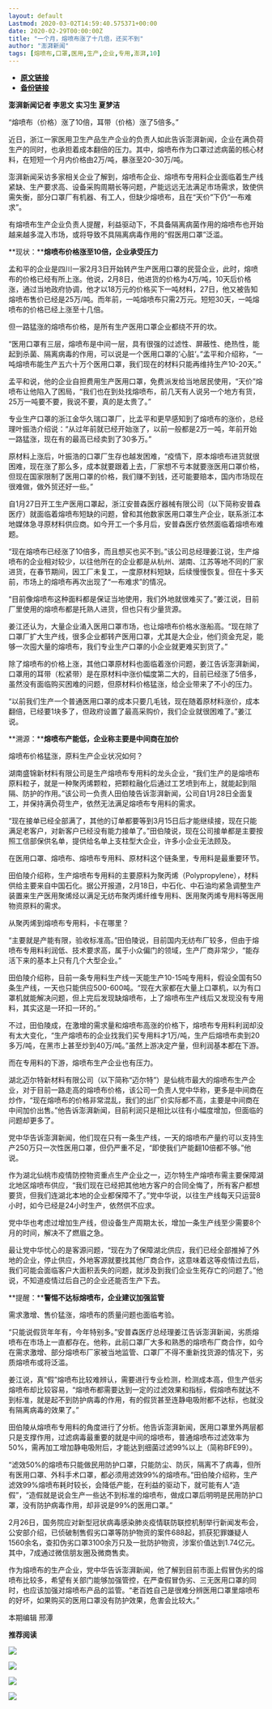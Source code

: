 ```yaml
---
layout: default
Lastmod: 2020-03-02T14:59:40.575371+00:00
date: 2020-02-29T00:00:00Z
title: "一个月，熔喷布涨了十几倍，还买不到"
author: "澎湃新闻"
tags: [熔喷布,口罩,医用,生产,企业,专用,澎湃,10]
---
```


* [**原文链接**](https://mp.weixin.qq.com/s/YxJeYrP0gmI6DE459KvSVQ)
* [**备份链接**](http://archive.today/VYH2f)


**澎湃新闻记者 李思文 实习生 夏梦洁**

“熔喷布（价格）涨了10倍，耳带（价格）涨了5倍多。”

  
近日，浙江一家医用卫生产品生产企业的负责人如此告诉澎湃新闻，企业在满负荷生产的同时，也承担着成本翻倍的压力。其中，熔喷布作为口罩过滤病菌的核心材料，在短短一个月内价格由2万/吨，暴涨至20-30万/吨。

  
澎湃新闻采访多家相关企业了解到，熔喷布企业、熔喷布专用料企业面临着生产线紧缺、生产要求高、设备采购周期长等问题，产能远远无法满足市场需求，致使供需失衡，部分口罩厂有机器、有工人，但缺少熔喷布，且在“天价”下仍“一布难求”。

  
有熔喷布生产企业负责人提醒，利益驱动下，不具备隔离病菌作用的熔喷布也开始越来越多混入市场，或将导致不具隔离病毒作用的“假医用口罩”泛滥。

  
**现状：****熔喷布价格涨至10倍，企业承受压力**

孟和平的企业是四川一家2月3日开始转产生产医用口罩的民营企业，此时，熔喷布的价格已经有所上涨。他说，2月8日，他进货的价格为4万/吨，10天后价格涨，通过当地政府协调，他才以18万元的价格买下一吨材料，27日，他又被告知熔喷布售价已经是25万/吨。而年前，一吨熔喷布只需2万元。短短30天，一吨熔喷布的价格已经上涨至十几倍。

  
但一路猛涨的熔喷布价格，是所有生产医用口罩企业都绕不开的坎。

  
“医用口罩有三层，熔喷布是中间一层，具有很强的过滤性、屏蔽性、绝热性，能起到杀菌、隔离病毒的作用，可以说是一个医用口罩的‘心脏’。”孟平和介绍称，“一吨熔喷布能生产五六十万个医用口罩，我们现在的材料只能再维持生产10-20天。”

  
孟平和说，他的企业自担费用生产医用口罩，免费派发给当地居民使用，“天价”熔喷布让他陷入了困局，“我们也在到处找熔喷布，前几天有人说另一个地方有货，25万一吨要不要，我说不要，真的是太贵了。”

  
专业生产口罩的浙江金华久瑞口罩厂，比孟平和更早感知到了熔喷布的涨价，总经理叶振浩介绍说：“从过年前就已经开始涨了，以前一般都是2万一吨，年前开始一路猛涨，现在有的最高已经卖到了30多万。”

  
原材料上涨后，叶振浩的口罩厂生存也越发困难，“疫情下，原本熔喷布进货就很困难，现在涨了那么多，成本就要跟着上去，厂家想不亏本就要涨医用口罩价格，但现在国家限制了医用口罩的价格，我们赚不到钱，还可能要赔本，国内市场现在很难做，做外贸还好一些。”

  
自1月27日开工生产医用口罩起，浙江安普森医疗器械有限公司（以下简称安普森医疗）就面临着熔喷布短缺的问题，曾和其他数家医用口罩生产企业，联系浙江本地媒体急寻原材料供应商。如今开工一个多月后，安普森医疗依然面临着熔喷布难题。

  
“现在熔喷布已经涨了10倍多，而且想买也买不到。”该公司总经理姜江说，生产熔喷布的企业相对较少，以往他所在的企业都是从杭州、湖南、江苏等地不同的厂家进货，在春节期间，因工厂未复工，一度原材料短缺，后续慢慢恢复。但在十多天前，市场上的熔喷布再次出现了“一布难求”的情况。

  
“目前像熔喷布这种面料都是保证当地使用，我们外地就很难买了。”姜江说，目前厂里使用的熔喷布都是托熟人进货，但也只有少量货源。

  
姜江还认为，大量企业涌入医用口罩市场，也让熔喷布价格水涨船高。“现在除了口罩厂扩大生产线，很多企业都转产医用口罩，尤其是大企业，他们资金充足，能够一次囤大量的熔喷布，我们专业生产口罩的小企业就更难买到货了。”

  
除了熔喷布的价格上涨，其他口罩原材料也面临着涨价问题，姜江告诉澎湃新闻，口罩用的耳带（松紧带）是在原材料中涨价幅度第二大的，目前已经涨了5倍多，虽然没有面临购买困难的问题，但原材料价格猛涨，给企业带来了不小的压力。

  
“以前我们生产一个普通医用口罩的成本只要几毛钱，现在随着原材料涨价，成本翻倍，已经要1块多了，但政府设置了最高采购价，我们企业就很困难了。”姜江说。

  
**溯源：****熔喷布产能低，企业称主要是中间商在加价**

熔喷布价格猛涨，原料生产企业状况如何？

  
湖南盛锦新材料有限公司是生产熔喷布专用料的龙头企业，“我们生产的是熔喷布原料粒子，就是一种聚丙烯颗粒，把颗粒融化后通过工艺喷到布上，就能起到阻隔、防护的作用。”该公司一负责人田伯陵告诉澎湃新闻，公司自1月28日全面复工，并保持满负荷生产，依然无法满足熔喷布专用料的需求。

  
“现在接单已经全部满了，其他的订单都要等到3月15日后才能继续接，现在只能满足老客户，对新客户已经没有能力接单了。”田伯陵说，现在公司接单都是主要按照工信部保供名单，提供给名单上支柱型大企业，许多小企业无法顾及。

  
在医用口罩、熔喷布、熔喷布专用料、原材料这个链条里，专用料是最重要环节。

  
田伯陵介绍称，生产熔喷布专用料的主要原料为聚丙烯（Polypropylene），材料供给主要来自中国石化。据公开报道，2月18日，中石化、中石油均紧急调整生产装置来生产医用聚烯烃以满足无纺布聚丙烯纤维专用料、医用聚丙烯专用料等医用物资原料的需求。

  
从聚丙烯到熔喷布专用料，卡在哪里？

  
“主要就是产能有限，验收标准高。”田伯陵说，目前国内无纺布厂较多，但由于熔喷布专用料利润低、技术要求高，属于小众偏门的领域，生产厂商非常少，“能存活下来的基本上只有几个大型企业。”

  
田伯陵介绍称，目前一条专用料生产线一天能生产10-15吨专用料，假设全国有50条生产线，一天也只能供应500-600吨。“现在大家都在大量上口罩机，以为有口罩机就能解决问题，但上完后发现缺熔喷布，上了熔喷布生产线后又发现没有专用料，其实这是一环扣一环的。”

  
不过，田伯陵成，在激增的需求量和熔喷布高涨的价格下，熔喷布专用料利润却没有太大变化，“生产熔喷布的企业找我们买专用料才1万/吨，生产后熔喷布卖到20多万/吨，在黑市上甚至炒到40万/吨。”虽然上游决定产量，但利润基本都在下游。

  
而在专用料的下游，熔喷布生产企业也有压力。

  
湖北迈尔特新材料有限公司（以下简称“迈尔特”）是仙桃市最大的熔喷布生产企业，对于目前一路走高的熔喷布价格，该公司一负责人党中华称，更多是中间商在炒作，“现在熔喷布的价格非常混乱，我们的出厂价实际都不高，主要是中间商在中间加价出售。”他告诉澎湃新闻，目前利润只是相比以往有小幅度增加，但面临的问题却更多了。

  
党中华告诉澎湃新闻，他们现在只有一条生产线，一天的熔喷布产量约可以支持生产250万只一次性医用口罩，但仍严重不足，“即使我们产能翻10倍都不够。”他说。

  
作为湖北仙桃市疫情防控物资重点生产企业之一，迈尔特生产熔喷布需主要保障湖北地区熔喷布供应，“我们现在已经把其他地方客户的合同全悔了，所有客户都想要货，但我们连湖北本地的企业都保障不了。”党中华说，以往生产线每天只运营8小时，如今已经是24小时生产，依然供不应求。

  
党中华也考虑过增加生产线，但设备生产周期太长，增加一条生产线至少需要8个月的时间，解决不了燃眉之急。

  
最让党中华忧心的是客源问题，“现在为了保障湖北供应，我们已经全部推掉了外地的企业，停止供应，外地客源就要找其他厂商合作，这意味着这等疫情过去后，我们可能会面临客户大面积丢失的问题，就涉及到我们企业生死存亡的问题了。”他说，不知道疫情过后自己的企业还能否生产下去。

  
**提醒：****警惕不达标熔喷布，企业建议加强监管**

需求激增、售价猛涨，熔喷布的质量问题也面临考验。

  
“只能说假货年年有，今年特别多。”安普森医疗总经理姜江告诉澎湃新闻，劣质熔喷布在市场上一直都存在。他称，此前口罩厂大多和熟悉的熔喷布厂商合作，如今在需求激增、部分熔喷布厂家被当地监管、口罩厂不得不重新找货源的情况下，劣质熔喷布或将泛滥。

  
姜江说，真“假”熔喷布比较难辨认，需要进行专业检测，检测成本高，但生产低劣熔喷布却比较容易，“熔喷布都需要达到一定的过滤效果和指标，假熔喷布就达不到标准，就是起不到防护病毒的作用，有的假货甚至连静电吸附都不达标，也就没有隔离病毒的效果了。”

  
田伯陵从熔喷布专用料的角度进行了分析。他告诉澎湃新闻，医用口罩里外两层都只是支撑作用，过滤病毒最重要的就是中间的熔喷布，普通熔喷布过滤效率为50%，需再加工增加静电吸附后，才能达到细菌过滤99%以上（简称BFE99）。

  
“滤效50%的熔喷布只能做民用防护口罩，只能防尘、防灰，隔离不了病毒，但所有医用口罩、外科手术口罩，都必须用滤效99%的熔喷布。”田伯陵介绍称，生产滤效99%熔喷布耗时较长，会降低产能，在利益的驱动下，就可能有人“造假”，“造假就是说会生产一些达不到标准的熔喷布，做成口罩后明明是民用防护口罩，没有防护病毒作用，却非说是99%的医用口罩。”

  
2月26日，国务院应对新型冠状病毒感染肺炎疫情联防联控机制举行新闻发布会，公安部介绍，已侦破制售假劣口罩等防护物资的案件688起，抓获犯罪嫌疑人1560余名，查扣伪劣口罩3100余万只及一批防护物资，涉案价值达到1.74亿元。其中，7成通过微信朋友圈及微商售卖。

  
作为熔喷布的生产企业，党中华告诉澎湃新闻，他了解到目前市面上假冒伪劣的熔喷布比较多，希望有关部门能够加强管控，在严查假冒伪劣、三无医用口罩的同时，也应该加强对熔喷布产品的监管。“老百姓自己是很难分辨医用口罩里熔喷布的好坏，如果购买的医用口罩没有防护效果，危害会比较大。”

本期编辑 邢潭  

**推荐阅读**

[![](/images/post/e8ccacbffdf511cddd49c428ad6e5ab3.jpg)](http://mp.weixin.qq.com/s?__biz=MjM5MzI5NTU3MQ==&mid=2651593389&idx=1&sn=4fc474dab2b95fbbcb5f3045cab47673&chksm=bd6187118a160e07658664371f334ae2f6d5244db0df811e2f62c821af19413ce0b44870cba5&scene=21#wechat_redirect)

[![](/images/post/f1f712a41c833b925f580fc6afb6134e.jpg)](http://mp.weixin.qq.com/s?__biz=MjM5MzI5NTU3MQ==&mid=2651592190&idx=1&sn=1c71ea092657d170ce72634620c5075e&chksm=bd6188428a160154df3260c291a14142a49847bdfdfdbd7d54f39d69d080fcb8db503724ac4a&scene=21#wechat_redirect)

[![](/images/post/0f946a6acf34edfdf665414ae255c945.jpg)](http://mp.weixin.qq.com/s?__biz=MjM5MzI5NTU3MQ==&mid=2651585255&idx=2&sn=136f3ef9f9abdd1ab722689f35b2ea21&chksm=bd66675b8a11ee4ddd602c3691afebbf451bc20f23f829a7b50fba13a055eaa003bbd313dd04&scene=21#wechat_redirect)

[![](/images/post/faa036129172f4ba4cb775ad946d1eff.jpg)](https://a.app.qq.com/o/simple.jsp?pkgname=com.wondertek.paper)

